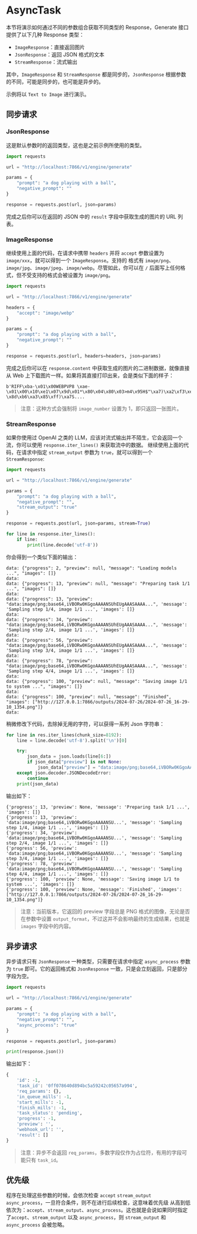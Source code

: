 # AsyncTask

本节将演示如何通过不同的参数组合获取不同类型的 Response，Generate 接口提供了以下几种 Response 类型：

- `ImageResponse`：直接返回图片
- `JsonResponse`：返回 JSON 格式的文本
- `StreamResponse`：流式输出

其中，`ImageResponse` 和 `StreamResponse` 都是同步的，`JsonResponse` 根据参数的不同，可能是同步的，也可能是异步的。

示例将以 `Text to Image` 进行演示。

## 同步请求
### JsonResponse

这是默认参数时的返回类型，这也是之前示例所使用的类型。

```python
import requests

url = "http://localhost:7866/v1/engine/generate"

params = {
    "prompt": "a dog playing with a ball",
    "negative_prompt": ""
}

response = requests.post(url, json=params)
```

完成之后你可以在返回的 JSON 中的 `result` 字段中获取生成的图片的 URL 列表。

### ImageResponse

继续使用上面的代码，在请求中携带 `headers` 并将 `accept` 参数设置为 `image/xxx`，就可以得到一个 `ImageResponse`。支持的
格式有 `image/png`、`image/jpg`、`image/jpeg`、`image/webp`。尽管如此，你可以在 `/` 后面写上任何格式，但不受支持的格式会被设置为 `image/png`。

```python
import requests

url = "http://localhost:7866/v1/engine/generate"

headers = {
    "accept": "image/webp"
}

params = {
    "prompt": "a dog playing with a ball",
    "negative_prompt": ""
}

response = requests.post(url, headers=headers, json=params)
```

完成之后你可以在 `response.content` 中获取生成的图片的二进制数据，就像直接从 Web 上下载图片一样。如果将其直接打印出来，会是类似下面的样子：

```text
b'RIFF\xba-\x01\x00WEBPVP8 \xae-\x01\x00\x10\xe1\x07\x9d\x01*\x80\x04\x80\x03>m4\x95H$"\xa7)\xa2\xf3\xeb\xa10\r\x89gn-\x8d\xb6\xa3\x85\xff)\xa7S....
```

> 注意：这种方式会强制将 `image_number` 设置为 1，即只返回一张图片。

### StreamResponse

如果你使用过 OpenAI 之类的 LLM，应该对流式输出并不陌生，它会返回一个流，你可以使用 `response.iter_lines()` 来获取流中的数据。
继续使用上面的代码，在请求中指定 `stream_output` 参数为 `true`，就可以得到一个 `StreamResponse`:

```python
import requests

url = "http://localhost:7866/v1/engine/generate"

params = {
    "prompt": "a dog playing with a ball",
    "negative_prompt": "",
    "stream_output": "true"
}

response = requests.post(url, json=params, stream=True)

for line in response.iter_lines():
    if line:
        print(line.decode('utf-8'))
```

你会得到一个类似下面的输出：

```text
data: {"progress": 2, "preview": null, "message": "Loading models ...", "images": []}
data:
data: {"progress": 13, "preview": null, "message": "Preparing task 1/1 ...", "images": []}
data:
data: {"progress": 13, "preview": "data:image/png;base64,iVBORw0KGgoAAAANSUhEUgAAASAAAA...", 'message': 'Sampling step 1/4, image 1/1 ...', 'images': []}
data:
data: {"progress": 34, "preview": "data:image/png;base64,iVBORw0KGgoAAAANSUhEUgAAASAAAA...", 'message': 'Sampling step 2/4, image 1/1 ...', 'images': []}
data:
data: {"progress": 56, "preview": "data:image/png;base64,iVBORw0KGgoAAAANSUhEUgAAASAAAA...", 'message': 'Sampling step 3/4, image 1/1 ...', 'images': []}
data:
data: {"progress": 78, "preview": "data:image/png;base64,iVBORw0KGgoAAAANSUhEUgAAASAAAA...", 'message': 'Sampling step 4/4, image 1/1 ...', 'images': []}
data:
data: {"progress": 100, "preview": null, "message": "Saving image 1/1 to system ...", "images": []}
data:
data: {"progress": 100, "preview": null, "message": "Finished", "images": ["http://127.0.0.1:7866/outputs/2024-07-26/2024-07-26_16-29-10_1354.png"]}
data:
```

稍微修改下代码，去除掉无用的字符，可以获得一系列 Json 字符串：

```python
for line in res.iter_lines(chunk_size=8192):
    line = line.decode('utf-8').split('\n')[0]

    try:
        json_data = json.loads(line[6:])
        if json_data["preview"] is not None:
            json_data["preview"] = "data:image/png;base64,iVBORw0KGgoAAAANSU..."
    except json.decoder.JSONDecodeError:
        continue
    print(json_data)
```

输出如下：
```text
{'progress': 13, 'preview': None, 'message': 'Preparing task 1/1 ...', 'images': []}
{'progress': 13, 'preview': 'data:image/png;base64,iVBORw0KGgoAAAANSU...', 'message': 'Sampling step 1/4, image 1/1 ...', 'images': []}
{'progress': 34, 'preview': 'data:image/png;base64,iVBORw0KGgoAAAANSU...', 'message': 'Sampling step 2/4, image 1/1 ...', 'images': []}
{'progress': 56, 'preview': 'data:image/png;base64,iVBORw0KGgoAAAANSU...', 'message': 'Sampling step 3/4, image 1/1 ...', 'images': []}
{'progress': 78, 'preview': 'data:image/png;base64,iVBORw0KGgoAAAANSU...', 'message': 'Sampling step 4/4, image 1/1 ...', 'images': []}
{'progress': 100, 'preview': None, 'message': 'Saving image 1/1 to system ...', 'images': []}
{'progress': 100, 'preview': None, 'message': 'Finished', 'images': ["http://127.0.0.1:7866/outputs/2024-07-26/2024-07-26_16-29-10_1354.png"]}
```

> 注意：当前版本，它返回的 preview 字段总是 PNG 格式的图像，无论是否在参数中设置 `output_format`，不过这并不会影响最终的生成结果，也就是 `images` 字段中的内容。

## 异步请求

异步请求只有 `JsonResponse` 一种类型，只需要在请求中指定 `async_process` 参数为 `true` 即可。它的返回格式和 `JsonResponse` 一致，只是会立刻返回，只是部分字段为空。

```python
import requests

url = "http://localhost:7866/v1/engine/generate"

params = {
    "prompt": "a dog playing with a ball",
    "negative_prompt": "",
    "async_process": "true"
}

response = requests.post(url, json=params)

print(response.json())
```

输出如下：

```python
{
    'id': -1,
    'task_id': '0ff078640d894bc5a59242c05657a994',
    'req_params': {},
    'in_queue_mills': -1,
    'start_mills': -1,
    'finish_mills': -1,
    'task_status': 'pending',
    'progress': -1,
    'preview': '',
    'webhook_url': '',
    'result': []
}
```

> 注意：异步不会返回 `req_params`，多数字段仅作为占位符，有用的字段可能只有 `task_id`。

## 优先级

程序在处理这些参数的时候，会依次检查 `accept` `stream_output` `async_process`，一旦符合条件，则不在进行后续检查，这意味着优先级
从高到低依次为：`accept`、`stream_output`、`async_process`。这也就是会说如果同时指定了`accept`、`stream_output` 以及 `async_process`，则 `stream_output` 和 `async_process` 会被忽略。
